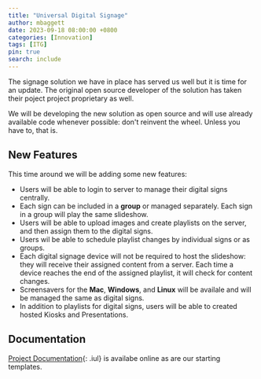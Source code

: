 ```yaml
---
title: "Universal Digital Signage"
author: mbaggett
date: 2023-09-18 08:00:00 +0800
categories: [Innovation]
tags: [ITG] 
pin: true
search: include
---
```

The signage solution we have in place has served us well but it is time for an update. The original open source developer of the solution has taken their poject project proprietary as well.

We will be developing the new solution as open source and will use already available code whenever possible: don't reinvent the wheel.  Unless you have to, that is. 

## New Features

This time around we will be adding some new features:

* Users will be able to login to server to manage their digital signs centrally.
* Each sign can be included in a **group** or managed separately. Each sign in a group will play the same slideshow.
* Users will be able to upload images and create playlists on the server, and then assign them to the digital signs.
* Users wil be able to schedule playlist changes by individual signs or as groups.
* Each digital signage device will not be required to host the slideshow: they will receive their assigned content from a server. Each time a device reaches the end of the assigned playlist, it will check for content changes.
* Screensavers for the <b>Mac</b>, <b>Windows</b>, and <b>Linux</b> will be availale and will be managed the same as digital signs.
* In addition to playlists for digital signs, users will be able to created hosted Kiosks and Presentations. 

## Documentation

[Project Documentation](/signage/ 'ITG: Universal Digital Signage'){: .iul}
is availabe online as are our starting templates.

<!--
[ChatGPT](https://lablab.ai/t/chatgpt-guide 'OpenAI: ChatGPT'){: .iul}
&nbsp;&nbsp;&nbsp;An AI-powered language model developed by OpenAI, capable of generating human-like text based on context and past conversations.

[Google Bard](https://bard.google.com 'Google-Bard'){: .iul}
&nbsp;&nbsp;&nbsp;A conversational generative artificial intelligence chatbot developed by Google, based initially on the LaMDA family of large language models and later the PaLM LLM.

[Microsoft AI](https://www.microsoft.com/en-us/ai 'Microsoft AI'){: .iul}
&nbsp;&nbsp;&nbsp;This page provides you with useful background on Microsoft AI, their approach, newest tools and features, the latest news and more.

[Meta AI](https://ai.meta.com/ 'Meta AI'){: .iul}
&nbsp;&nbsp;&nbsp;Meta AI is an academic research laboratory focused on generating knowledge for the AI community.  Meta AI intends to develop various forms of artificial intelligence, improving augmented and artificial reality technologies.

-->